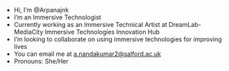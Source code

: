 - Hi, I’m @Arpanajnk
- I’m an Immersive Technologist
- Currently working as an Immersive Technical Artist at DreamLab- MediaCity Immersive Technologies Innovation Hub
- I’m looking to collaborate on using immersive technologies for improving lives
- You can email me at a.nandakumar2@salford.ac.uk
- Pronouns: She/Her

